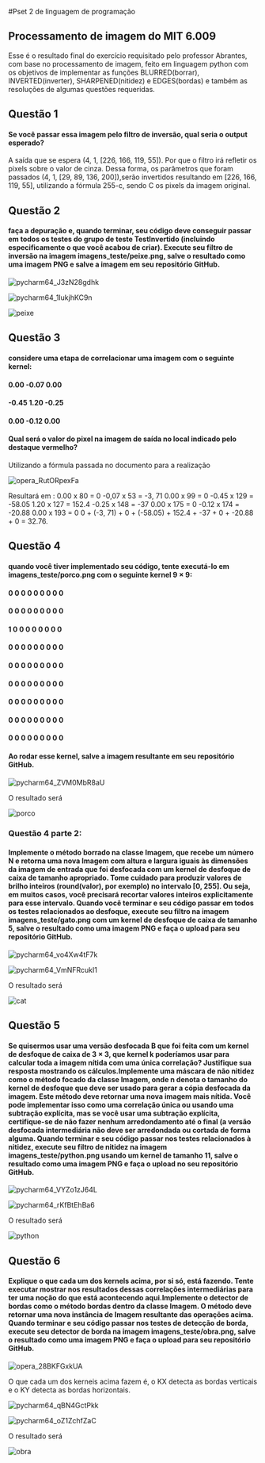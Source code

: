 #Pset 2 de linguagem de programação
## Processamento de imagem do MIT 6.009
Esse é o resultado final do exercício requisitado pelo professor Abrantes, com base no processamento de imagem, feito em linguagem python com os objetivos de implementar as funções BLURRED(borrar), INVERTED(inverter), SHARPENED(nitidez) e EDGES(bordas) e também as resoluções de algumas questões requeridas.
## Questão 1
#### Se você passar essa imagem pelo filtro de inversão, qual seria o output esperado?
A saída que se espera (4, 1, [226, 166, 119, 55]). Por que o filtro irá refletir os pixels sobre o valor de cinza. Dessa forma, os parâmetros que foram passados (4, 1, [29, 89, 136, 200]),serão invertidos resultando em [226, 166, 119, 55], utilizando a fórmula 255-c, sendo C os pixels da imagem original.
## Questão 2
#### faça a depuração e, quando terminar, seu código deve conseguir passar em todos os testes do grupo de teste TestInvertido (incluindo especificamente o que você acabou de criar). Execute seu filtro de inversão na imagem imagens_teste/peixe.png, salve o resultado como uma imagem PNG e salve a imagem em seu repositório GitHub.
![pycharm64_J3zN28gdhk](https://user-images.githubusercontent.com/95299280/188292760-b37f10c1-d450-4ff3-bc5a-9f8d28c31b28.png)

![pycharm64_1IukjhKC9n](https://user-images.githubusercontent.com/95299280/188292745-fed5829a-5495-49ab-ad93-b5372feaf9d2.png)

![peixe](https://user-images.githubusercontent.com/95299280/188292786-d88b436c-52a3-4d6e-b86e-a25283e62355.png)
## Questão 3
####  considere uma etapa de correlacionar uma imagem com o seguinte kernel:

#### 0.00 -0.07 0.00 

#### -0.45 1.20 -0.25

#### 0.00 -0.12 0.00

#### Qual será o valor do pixel na imagem de saída no local indicado pelo destaque vermelho?
Utilizando a fórmula passada no documento para a realização

![opera_RutORpexFa](https://user-images.githubusercontent.com/95299280/188292938-2e1dd1dc-1d87-4f0c-85cc-5c6b99988214.png)

Resultará em :
0.00 x 80 = 0 -0,07 x 53 = -3, 71 0.00 x 99 = 0 -0.45 x 129 = -58.05 1.20 x 127 = 152.4 -0.25 x 148 = -37 0.00 x 175 = 0 -0.12 x 174 = -20.88 0.00 x 193 = 0
0 + (-3, 71) + 0 + (-58.05) + 152.4 + -37 + 0 + -20.88 + 0 = 32.76.

## Questão 4
#### quando você tiver implementado seu código, tente executá-lo em imagens_teste/porco.png com o seguinte kernel 9 × 9:

#### 0 0 0 0 0 0 0 0 0

#### 0 0 0 0 0 0 0 0 0

#### 1 0 0 0 0 0 0 0 0

#### 0 0 0 0 0 0 0 0 0

#### 0 0 0 0 0 0 0 0 0

#### 0 0 0 0 0 0 0 0 0

#### 0 0 0 0 0 0 0 0 0

#### 0 0 0 0 0 0 0 0 0

#### 0 0 0 0 0 0 0 0 0

#### Ao rodar esse kernel, salve a imagem resultante em seu repositório GitHub.

![pycharm64_ZVM0MbR8aU](https://user-images.githubusercontent.com/95299280/188293271-f8e860f7-32fd-49b6-9f81-5306531a6639.png)

O resultado será

![porco](https://user-images.githubusercontent.com/95299280/188293075-fa287a43-01bc-4937-a3d6-9d8eb4670e19.png)

### Questão 4 parte 2:
#### Implemente o método borrado na classe Imagem, que recebe um número N e retorna uma nova Imagem com altura e largura iguais às dimensões da imagem de entrada que foi desfocada com um kernel de desfoque de caixa de tamanho apropriado. Tome cuidado para produzir valores de brilho inteiros (round(valor), por exemplo) no intervalo [0, 255]. Ou seja, em muitos casos, você precisará recortar valores inteiros explicitamente para esse intervalo. Quando você terminar e seu código passar em todos os testes relacionados ao desfoque, execute seu filtro na imagem imagens_teste/gato.png com um kernel de desfoque de caixa de tamanho 5, salve o resultado como uma imagem PNG e faça o upload para seu repositório GitHub.

![pycharm64_vo4Xw4tF7k](https://user-images.githubusercontent.com/95299280/188293234-3b229628-eb91-41f0-be2e-13461e2f2ffa.png)

![pycharm64_VmNFRcukI1](https://user-images.githubusercontent.com/95299280/188293293-fc7635d1-d68b-4589-9e2d-16c761eaa602.png)

O resultado será

![cat](https://user-images.githubusercontent.com/95299280/188293124-8cf7f3e6-9967-4c53-9af0-96ed12f313ea.png)

## Questão 5
#### Se quisermos usar uma versão desfocada B que foi feita com um kernel de desfoque de caixa de 3 × 3, que kernel k poderíamos usar para calcular toda a imagem nítida com uma única correlação? Justifique sua resposta mostrando os cálculos.Implemente uma máscara de não nitidez como o método focado da classe Imagem, onde n denota o tamanho do kernel de desfoque que deve ser usado para gerar a cópia desfocada da imagem. Este método deve retornar uma nova imagem mais nítida. Você pode implementar isso como uma correlação única ou usando uma subtração explícita, mas se você usar uma subtração explícita, certifique-se de não fazer nenhum arredondamento até o final (a versão desfocada intermediária não deve ser arredondada ou cortada de forma alguma. Quando terminar e seu código passar nos testes relacionados à nitidez, execute seu filtro de nitidez na imagem imagens_teste/python.png usando um kernel de tamanho 11, salve o resultado como uma imagem PNG e faça o upload no seu repositório GitHub.

![pycharm64_VYZo1zJ64L](https://user-images.githubusercontent.com/95299280/188293391-c58d8039-2145-4197-aa83-e5ebaddecebb.png)

![pycharm64_rKfBtEhBa6](https://user-images.githubusercontent.com/95299280/188333116-b5a14063-2e9e-45cb-9ee4-317550f0b476.png)

O resultado será

![python](https://user-images.githubusercontent.com/95299280/188293404-fd6e1500-cc8b-46ad-a5e4-f1df0810061e.png)

## Questão 6
#### Explique o que cada um dos kernels acima, por si só, está fazendo. Tente executar mostrar nos resultados dessas correlações intermediárias para ter uma noção do que está acontecendo aqui.Implemente o detector de bordas como o método bordas dentro da classe Imagem. O método deve retornar uma nova instância de Imagem resultante das operações acima. Quando terminar e seu código passar nos testes de detecção de borda, execute seu detector de borda na imagem imagens_teste/obra.png, salve o resultado como uma imagem PNG e faça o upload para seu repositório GitHub.

![opera_28BKFGxkUA](https://user-images.githubusercontent.com/95299280/188333082-32e17e82-04b0-4ceb-943b-4acb50d0ca10.png)

O que cada um dos kerneis acima fazem é, o KX detecta as bordas verticais e o KY detecta as bordas horizontais.

![pycharm64_qBN4GctPkk](https://user-images.githubusercontent.com/95299280/188293501-0179ad9b-3302-4e81-b0ea-dec08cd7aa38.png)

![pycharm64_oZ1ZchfZaC](https://user-images.githubusercontent.com/95299280/188293503-cd2f4b80-ebe3-4000-9e19-cfcc235bbc6b.png)

O resultado será

![obra](https://user-images.githubusercontent.com/95299280/188293514-28a4938d-5797-46e0-90cd-08e18b7b5f8d.png)


